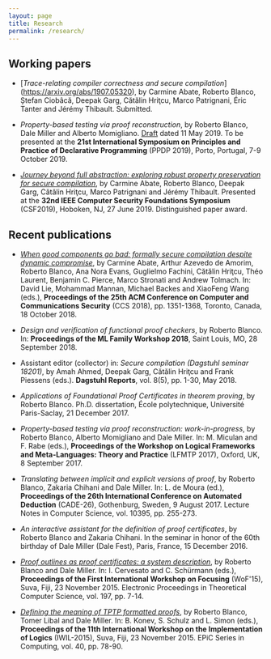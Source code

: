 ```yaml
---
layout: page
title: Research
permalink: /research/
---
```


## Working papers

* [*Trace-relating compiler correctness and secure compilation*]
  (https://arxiv.org/abs/1907.05320), by Carmine Abate, Roberto Blanco, Ștefan
  Ciobâcă, Deepak Garg, Cătălin Hriţcu, Marco Patrignani, Éric Tanter and Jérémy
  Thibault. Submitted.

* *Property-based testing via proof reconstruction*, by Roberto Blanco, Dale
  Miller and Alberto Momigliano.
  [Draft](https://www.lix.polytechnique.fr/Labo/Dale.Miller/papers/pbt-draft.pdf)
  dated 11 May 2019. To be presented at the **21st International Symposium on
  Principles and Practice of Declarative Programming** (PPDP 2019), Porto,
  Portugal, 7-9 October 2019.

* [*Journey beyond full abstraction: exploring robust property preservation for
  secure compilation*](https://arxiv.org/abs/1807.04603), by Carmine Abate,
  Roberto Blanco, Deepak Garg, Cătălin Hriţcu, Marco Patrignani and Jérémy
  Thibault. Presented at the **32nd IEEE Computer Security Foundations
  Symposium** (CSF2019), Hoboken, NJ, 27 June 2019. Distinguished paper award.

## Recent publications

* [*When good components go bad: formally secure compilation despite dynamic
  compromise*](https://arxiv.org/abs/1802.00588), by Carmine Abate, Arthur
  Azevedo de Amorim, Roberto Blanco, Ana Nora Evans, Guglielmo Fachini,
  Cătălin Hriţcu, Théo Laurent, Benjamin C.  Pierce, Marco Stronati and Andrew
  Tolmach. In: David Lie, Mohammad Mannan, Michael Backes and XiaoFeng Wang
  (eds.), **Proceedings of the 25th ACM Conference on Computer and
  Communications Security** (CCS 2018), pp. 1351-1368, Toronto, Canada, 18
  October 2018.

* *Design and verification of functional proof checkers*, by Roberto Blanco.
  In: **Proceedings of the ML Family Workshop 2018**, Saint Louis, MO, 28
  September 2018.

* Assistant editor (collector) in: *Secure compilation (Dagstuhl seminar
  18201)*, by Amah Ahmed, Deepak Garg, Cătălin Hriţcu and Frank Piessens (eds.).
  **Dagstuhl Reports**, vol. 8(5), pp. 1-30, May 2018.

* *Applications of Foundational Proof Certificates in theorem proving*, by
  Roberto Blanco. Ph.D. dissertation, École polytechnique, Université
  Paris-Saclay, 21 December 2017.

* *Property-based testing via proof reconstruction: work-in-progress*, by
  Roberto Blanco, Alberto Momigliano and Dale Miller. In: M. Miculan and F. Rabe
  (eds.), **Proceedings of the Workshop on Logical Frameworks and
  Meta-Languages: Theory and Practice** (LFMTP 2017), Oxford, UK, 8 September
  2017.

* *Translating between implicit and explicit versions of proof*, by Roberto
  Blanco, Zakaria Chihani and Dale Miller. In: L. de Moura (ed.), **Proceedings
  of the 26th International Conference on Automated Deduction** (CADE-26),
  Gothenburg, Sweden, 9 August 2017. Lecture Notes in Computer Science, vol.
  10395, pp. 255-273.

* *An interactive assistant for the definition of proof certificates*, by
  Roberto Blanco and Zakaria Chihani. In the seminar in honor of the 60th
  birthday of Dale Miller (Dale Fest), Paris, France, 15 December 2016.

* [*Proof outlines as proof certificates: a system
  description*](http://eptcs.web.cse.unsw.edu.au/paper.cgi?WoF15.2.pdf), by
  Roberto Blanco and Dale Miller. In: I. Cervesato and C. Schürmann (eds.),
  **Proceedings of the First International Workshop on Focusing** (WoF'15),
  Suva, Fiji, 23 November 2015. Electronic Proceedings in Theoretical
  Computer Science, vol. 197, pp. 7-14.

* [*Defining the meaning of TPTP formatted
  proofs*](http://easychair.org/publications/download/Defining_the_meaning_of_TPTP_formatted_proofs),
  by Roberto Blanco, Tomer Libal and Dale Miller. In: B. Konev, S. Schulz and
  L. Simon (eds.), **Proceedings of the 11th International Workshop on the
  Implementation of Logics** (IWIL-2015), Suva, Fiji, 23 November 2015. EPiC
  Series in Computing, vol. 40, pp. 78-90.

